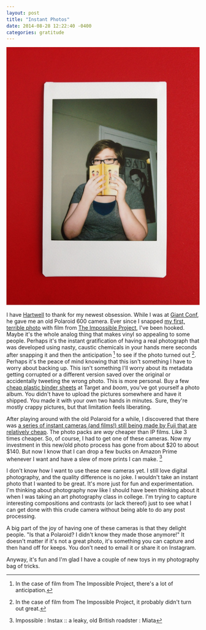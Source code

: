 ```yaml
---
layout: post
title: "Instant Photos"
date: 2014-08-28 12:22:40 -0400
categories: gratitude
---
```


![Livie on Instax](/img/livie-instax.jpg "Livie on Instax")

I have [Hartwell][hartwell] to thank for my newest obsession. While I was at [Giant Conf][giant], he gave me an old Polaroid 600 camera. Ever since I snapped [my first, terrible photo][tweet] with film from [The Impossible Project][ip], I've been hooked. Maybe it's the whole analog thing that makes vinyl so appealing to some people. Perhaps it's the instant gratification of having a real photograph that was developed using nasty, caustic chemicals in your hands mere seconds after snapping it and then the anticipation [^1] to see if the photo turned out [^2]. Perhaps it's the peace of mind knowing that this isn't something I have to worry about backing up. This isn't something I'll worry about its metadata getting corrupted or a different version saved over the original or accidentally tweeting the wrong photo. This is more personal. Buy a few [cheap plastic binder sheets][binder-sheets] at Target and *boom*, you've got yourself a photo album. You didn't have to upload the pictures somewhere and have it shipped. You made it with your own two hands in minutes. Sure, they're mostly crappy pictures, but that limitation feels liberating.

After playing around with the old Polaroid for a while, I discovered that there was [a series of instant cameras (and films!) still being made by Fuji that are relatively cheap][instax-review]. The photo packs are *way* cheaper than IP films. Like 3 times cheaper. So, of course, I had to get one of these cameras. Now my investment in this new/old photo process has gone from about $20 to about $140. But now I know that I can drop a few bucks on Amazon Prime whenever I want and have a slew of more prints I can make. [^3]

I don't know how I want to use these new cameras yet. I still love digital photography, and the quality difference is no joke. I wouldn't take an instant photo that I wanted to be great. It's more just for fun and experimentation. I'm thinking about photography now like I should have been thinking about it when I was taking an art photography class in college. I'm trying to capture interesting compositions and contrasts (or lack thereof) just to see what I can get done with this crude camera without being able to do any post processing.

A big part of the joy of having one of these cameras is that they delight people. "Is that a Polaroid? I didn't know they made those anymore!" It doesn't matter if it's not a great photo, it's something you can capture and then hand off for keeps. You don't need to email it or share it on Instagram.

Anyway, it's fun and I'm glad I have a couple of new toys in my photography bag of tricks.

[^1]: In the case of film from The Impossible Project, there's a lot of anticipation.
[^2]: In the case of film from The Impossible Project, it probably didn't turn out great.
[^3]: Impossible : Instax :: a leaky, old British roadster : Miata

[hartwell]: https://twitter.com/mkhartwell
[giant]: /2014/07/giant-conf/
[tweet]: https://twitter.com/trey/status/493810929801256960
[ip]: https://www.the-impossible-project.com/
[binder-sheets]: http://mlkshk.com/p/10CHE
[instax-review]: http://thewirecutter.com/reviews/best-instant-camera/
